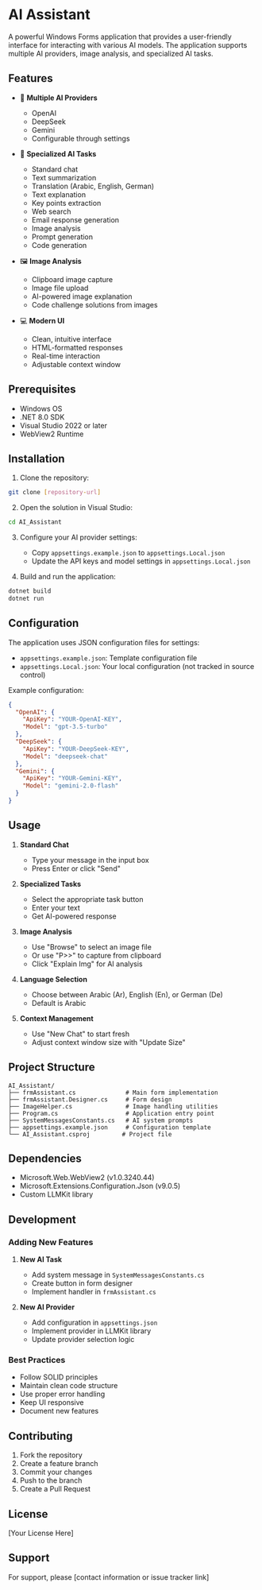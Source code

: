 # AI Assistant

A powerful Windows Forms application that provides a user-friendly interface for interacting with various AI models. The application supports multiple AI providers, image analysis, and specialized AI tasks.

## Features

- 🤖 **Multiple AI Providers**
  - OpenAI
  - DeepSeek
  - Gemini
  - Configurable through settings

- 🎯 **Specialized AI Tasks**
  - Standard chat
  - Text summarization
  - Translation (Arabic, English, German)
  - Text explanation
  - Key points extraction
  - Web search
  - Email response generation
  - Image analysis
  - Prompt generation
  - Code generation

- 🖼️ **Image Analysis**
  - Clipboard image capture
  - Image file upload
  - AI-powered image explanation
  - Code challenge solutions from images

- 💻 **Modern UI**
  - Clean, intuitive interface
  - HTML-formatted responses
  - Real-time interaction
  - Adjustable context window

## Prerequisites

- Windows OS
- .NET 8.0 SDK
- Visual Studio 2022 or later
- WebView2 Runtime

## Installation

1. Clone the repository:
```bash
git clone [repository-url]
```

2. Open the solution in Visual Studio:
```bash
cd AI_Assistant
```

3. Configure your AI provider settings:
   - Copy `appsettings.example.json` to `appsettings.Local.json`
   - Update the API keys and model settings in `appsettings.Local.json`

4. Build and run the application:
```bash
dotnet build
dotnet run
```

## Configuration

The application uses JSON configuration files for settings:

- `appsettings.example.json`: Template configuration file
- `appsettings.Local.json`: Your local configuration (not tracked in source control)

Example configuration:
```json
{
  "OpenAI": {
    "ApiKey": "YOUR-OpenAI-KEY",
    "Model": "gpt-3.5-turbo"
  },
  "DeepSeek": {
    "ApiKey": "YOUR-DeepSeek-KEY",
    "Model": "deepseek-chat"
  },
  "Gemini": {
    "ApiKey": "YOUR-Gemini-KEY",
    "Model": "gemini-2.0-flash"
  }
}
```

## Usage

1. **Standard Chat**
   - Type your message in the input box
   - Press Enter or click "Send"

2. **Specialized Tasks**
   - Select the appropriate task button
   - Enter your text
   - Get AI-powered response

3. **Image Analysis**
   - Use "Browse" to select an image file
   - Or use "P>>" to capture from clipboard
   - Click "Explain Img" for AI analysis

4. **Language Selection**
   - Choose between Arabic (Ar), English (En), or German (De)
   - Default is Arabic

5. **Context Management**
   - Use "New Chat" to start fresh
   - Adjust context window size with "Update Size"

## Project Structure

```
AI_Assistant/
├── frmAssistant.cs              # Main form implementation
├── frmAssistant.Designer.cs     # Form design
├── ImageHelper.cs               # Image handling utilities
├── Program.cs                   # Application entry point
├── SystemMessagesConstants.cs   # AI system prompts
├── appsettings.example.json     # Configuration template
└── AI_Assistant.csproj         # Project file
```

## Dependencies

- Microsoft.Web.WebView2 (v1.0.3240.44)
- Microsoft.Extensions.Configuration.Json (v9.0.5)
- Custom LLMKit library

## Development

### Adding New Features

1. **New AI Task**
   - Add system message in `SystemMessagesConstants.cs`
   - Create button in form designer
   - Implement handler in `frmAssistant.cs`

2. **New AI Provider**
   - Add configuration in `appsettings.json`
   - Implement provider in LLMKit library
   - Update provider selection logic

### Best Practices

- Follow SOLID principles
- Maintain clean code structure
- Use proper error handling
- Keep UI responsive
- Document new features

## Contributing

1. Fork the repository
2. Create a feature branch
3. Commit your changes
4. Push to the branch
5. Create a Pull Request

## License

[Your License Here]

## Support

For support, please [contact information or issue tracker link] 